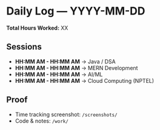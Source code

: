 # Daily Log — YYYY-MM-DD
**Total Hours Worked:** XX

## Sessions
- **HH:MM AM - HH:MM AM** → Java / DSA
- **HH:MM AM - HH:MM AM** → MERN Development
- **HH:MM AM - HH:MM AM** → AI/ML
- **HH:MM AM - HH:MM AM** → Cloud Computing (NPTEL)

## Proof
- Time tracking screenshot: `/screenshots/`
- Code & notes: `/work/`
